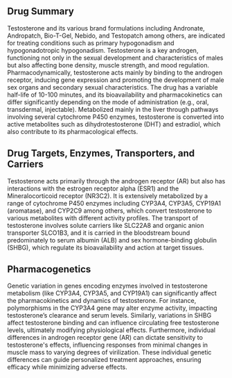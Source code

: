 ## Drug Summary
Testosterone and its various brand formulations including Andronate, Andropatch, Bio-T-Gel, Nebido, and Testopatch among others, are indicated for treating conditions such as primary hypogonadism and hypogonadotropic hypogonadism. Testosterone is a key androgen, functioning not only in the sexual development and characteristics of males but also affecting bone density, muscle strength, and mood regulation. Pharmacodynamically, testosterone acts mainly by binding to the androgen receptor, inducing gene expression and promoting the development of male sex organs and secondary sexual characteristics. The drug has a variable half-life of 10-100 minutes, and its bioavailability and pharmacokinetics can differ significantly depending on the mode of administration (e.g., oral, transdermal, injectable). Metabolized mainly in the liver through pathways involving several cytochrome P450 enzymes, testosterone is converted into active metabolites such as dihydrotestosterone (DHT) and estradiol, which also contribute to its pharmacological effects.

## Drug Targets, Enzymes, Transporters, and Carriers
Testosterone acts primarily through the androgen receptor (AR) but also has interactions with the estrogen receptor alpha (ESR1) and the Mineralocorticoid receptor (NR3C2). It is extensively metabolized by a range of cytochrome P450 enzymes including CYP3A4, CYP3A5, CYP19A1 (aromatase), and CYP2C9 among others, which convert testosterone to various metabolites with different activity profiles. The transport of testosterone involves solute carriers like SLC22A8 and organic anion transporter SLCO1B3, and it is carried in the bloodstream bound predominately to serum albumin (ALB) and sex hormone-binding globulin (SHBG), which regulate its bioavailability and action at target tissues.

## Pharmacogenetics
Genetic variation in genes encoding enzymes involved in testosterone metabolism (like CYP3A4, CYP3A5, and CYP19A1) can significantly affect the pharmacokinetics and dynamics of testosterone. For instance, polymorphisms in the CYP3A4 gene may alter enzyme activity, impacting testosterone’s clearance and serum levels. Similarly, variations in SHBG affect testosterone binding and can influence circulating free testosterone levels, ultimately modifying physiological effects. Furthermore, individual differences in androgen receptor gene (AR) can dictate sensitivity to testosterone's effects, influencing responses from minimal changes in muscle mass to varying degrees of virilization. These individual genetic differences can guide personalized treatment approaches, ensuring efficacy while minimizing adverse effects.